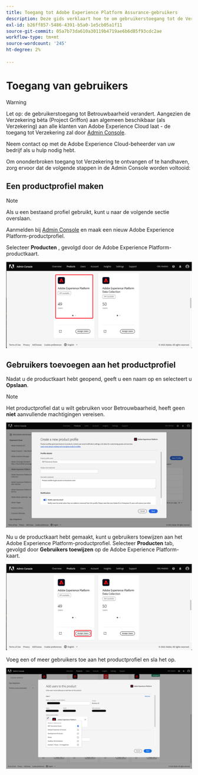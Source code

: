 ```yaml
---
title: Toegang tot Adobe Experience Platform Assurance-gebruikers
description: Deze gids verklaart hoe te om gebruikerstoegang tot de Verzekering van Adobe Experience Platform te houden door het door de Admin Console te leiden.
exl-id: b26ff857-5486-4391-b5a0-1e5cb05a1f11
source-git-commit: 05a7b73da610a30119b4719ae6b6d85f93cdc2ae
workflow-type: tm+mt
source-wordcount: '245'
ht-degree: 2%

---
```


# Toegang van gebruikers

>[!WARNING]
>
>Let op: de gebruikerstoegang tot Betrouwbaarheid verandert. Aangezien de Verzekering bèta (Project Griffon) aan algemeen beschikbaar (als Verzekering) aan alle klanten van Adobe Experience Cloud laat - de toegang tot Verzekering zal door [Admin Console](https://helpx.adobe.com/nl/enterprise/using/admin-console.html).
>
>Neem contact op met de Adobe Experience Cloud-beheerder van uw bedrijf als u hulp nodig hebt.

Om ononderbroken toegang tot Verzekering te ontvangen of te handhaven, zorg ervoor dat de volgende stappen in de Admin Console worden voltooid:

## Een productprofiel maken

>[!NOTE]
>
>Als u een bestaand profiel gebruikt, kunt u naar de volgende sectie overslaan.

Aanmelden bij [Admin Console](https://adminconsole.adobe.com/) en maak een nieuw Adobe Experience Platform-productprofiel.

Selecteer **Producten** , gevolgd door de Adobe Experience Platform-productkaart.

![Adobe Experience Platform Assurance Analytics-weergave](./images/get-access/analytics-view.png)

## Gebruikers toevoegen aan het productprofiel

Nadat u de productkaart hebt geopend, geeft u een naam op en selecteert u **Opslaan**.

>[!NOTE]
>
>Het productprofiel dat u wilt gebruiken voor Betrouwbaarheid, heeft geen **niet** aanvullende machtigingen vereisen.

![Adobe Experience Platform-productprofiel](./images/get-access/product-profile.png)

Nu u de productkaart hebt gemaakt, kunt u gebruikers toewijzen aan het Adobe Experience Platform-productprofiel. Selecteer **Producten** tab, gevolgd door **Gebruikers toewijzen** op de Adobe Experience Platform-kaart.

![Gebruikers toewijzen aan productprofiel](./images/get-access/assign-users.png)

Voeg een of meer gebruikers toe aan het productprofiel en sla het op.

![Gebruikers toevoegen aan productprofiel](./images/get-access/add-users.png)
